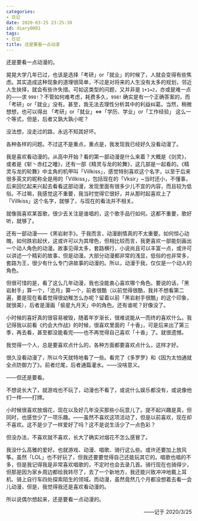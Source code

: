 ```yaml
---
categories:
- 日记
date: 2020-03-25 23:25:39
id: diary0001
tags:
- 日记
title: 还是要看一点动漫
---
```


还是要看一点动漫的。

晃晃大学几年已过，也该是选择「考研」or「就业」的时候了，人就会变得有些焦虑。其实造成这种现象的道理很简单，不过是对将来的人生没有太多的规划，邻近人生抉择，就会有些许失措。可如这类型的问题，又并非是 `1+1=2`，亦或是难一点的——求 `998!`？不管如何难考虑，耗费多久，`998!` 确实是有一个正确答案的，而「考研」or「就业」没有。甚至，我无法去理性分析其中的利益纠葛。当然，稍微想想，也可以得出 「考研」or「就业」<=>「学历、学业」or「工作经验」 这么一个等式，但是，后者又孰大孰小呢？

没法想，没走过的路，永远不知其好坏。

各种各样的问题。不过这不是重点，重点是，我发现我已经好久没看动漫了。

我是喜欢看动漫的。从高中开始？看的第一部动漫是什么来着？大概是《剑灵》，或者是《斩丶赤红之曈》，还有一部《精灵与龙的轮舞》，这几部是一起看的。《精灵与龙的轮舞》中主角的机甲叫「Villkiss」，感觉特别喜欢这个名字，以至于后来很多英文的昵称全是用的「Villkiss」，包括现在的「Vksir」~当时还小，不懂事，后来回忆起来兴起去看看这部动漫，发现里面有很多少儿不宜的内容，而且较为低俗。不过嘛，我感觉这不重要，我当时觉得它很好，并从那时起喜欢上了「Villkiss」这个名字，就够了，与现在的看法并不相关。

<!-- more -->

就像我喜欢某首歌，很少去关注是谁唱的，这个歌手品行如何。这都不重要，歌好听，就够了。

还有一部动漫——《黑岩射手》。于我而言，动漫剧情真的不太重要。如何惊心动魄，如何跌宕起伏，这或许可以为其增色，但相比较而言，我更喜欢一部能刻画出一个动人角色的动漫。故事见得太多，套路横行，小说尚且可以丰富一点，或许可以讲述一个精彩的故事，但是动漫。大部分动漫都非常的浅显，低俗的也非常多，套路为王，很少有什么专门讲故事的动漫的。所以，动漫于我，仅仅是一个动人的角色。

但很可惜的是，看了这么几年动漫，我也没能衷心喜欢哪个角色。要说的话，「黑岩射手」算一个，「沧月」算一个，前者很酷（以前觉得很酷，我并不想看第二遍，要是现在看着觉得很幼稚怎么办呢？留着以前「黑岩射手很酷」的这个印象，就很美），后者是漫画「偷星九月天」中的角色。还有谁呢？好像没了。

小时候的喜好真的很容易被毁，随着年岁渐长，很难说能从一而终的喜欢什么。我记得我以前看《约会大作战》的时候，很喜欢里面的「十香」，可是后来出了第三季，再去看，甚至都没能看完——也不再觉得自己喜欢「十香」了。就很遗憾。

我觉得一个人，总是要喜欢点什么的，各种方面都要喜欢点什么，这样才好。

很久没看动漫了，所以今天就特地看了一些。看完了《多罗罗》和《因为太怕通就全点防御力了》。前者烂尾，后者通篇灌水。——没啥意义。

——但还是要看。

不想说长大了，就游戏也不玩了，动漫也不看了，或说什么娱乐都没有，或说像他们一样——打牌。

小时候很喜欢放烟花，现在以及好几年没买那些小玩意儿了。提不起兴趣是真，但同时，也感觉少了一项乐趣。——虽然不喜欢这项活动了，但是以前喜欢，现在却不喜欢。这不是少了一样爱好了吗？这不是说生活少了一点色彩？

但没办法，不喜欢就不喜欢，长大了确实对烟花不怎么感冒了。

我没什么高雅的爱好。也就游戏、动漫、唱歌、骑行这么些。或许还要加上放风筝。虽然「LOL」也不好玩了，但我还要要觉得自己还能玩其它的。唱歌也唱的不多，但是我记得我是非常喜欢唱歌的，不定时也会去录几首。骑行现在也骑得少，但那是因为家乡周边都给我转尽了，去了一个新地方，我还能兴致冲冲地戴上耳机、骑上自行车四处探索陌生的领域。而动漫，虽然竟然几个月都没想着去看一会儿动漫，但是，我觉得我还是喜欢看动漫的。

所以说偶尔想起来，还是要看一点动漫的。

<div style="text-align: right;">——记于 2020/3/25</div>

